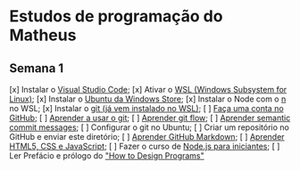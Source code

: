 # Estudos de programação do Matheus

## Semana 1

[x] Instalar o [Visual Studio Code](https://code.visualstudio.com/);
[x] Ativar o [WSL (Windows Subsystem for Linux)](https://docs.microsoft.com/pt-br/windows/wsl/install-win10);
[x] Instalar o [Ubuntu da Windows Store](https://www.microsoft.com/pt-br/p/ubuntu/9nblggh4msv6?activetab=pivot:overviewtab);
[x] Instalar o Node com o [n](https://github.com/tj/n) no WSL;
[x] Instalar o [git (já vem instalado no WSL)](https://git-scm.com/);
[ ] [Faça uma conta no GitHub](https://github.com/);
[ ] [Aprender a usar o git](https://rogerdudler.github.io/git-guide/index.pt_BR.html);
[ ] [Aprender git flow](https://medium.com/trainingcenter/utilizando-o-fluxo-git-flow-e63d5e0d5e04);
[ ] [Aprender semantic commit messages](https://gist.github.com/joshbuchea/6f47e86d2510bce28f8e7f42ae84c716);
[ ] Configurar o git no Ubuntu;
[ ] Criar um repositório no GitHub e enviar este diretório;
[ ] [Aprender GitHub Markdown](https://help.github.com/pt/github/writing-on-github/basic-writing-and-formatting-syntax);
[ ] [Aprender HTML5, CSS e JavaScript](https://developer.mozilla.org/pt-BR/docs/Aprender/Getting_started_with_the_web/JavaScript_basico);
[ ] Fazer o curso de [Node.js para iniciantes](https://treinamento.nodebr.org/);
[ ] Ler Prefácio e prólogo do ["How to Design Programs"](https://htdp.org/2019-02-24/index.html)